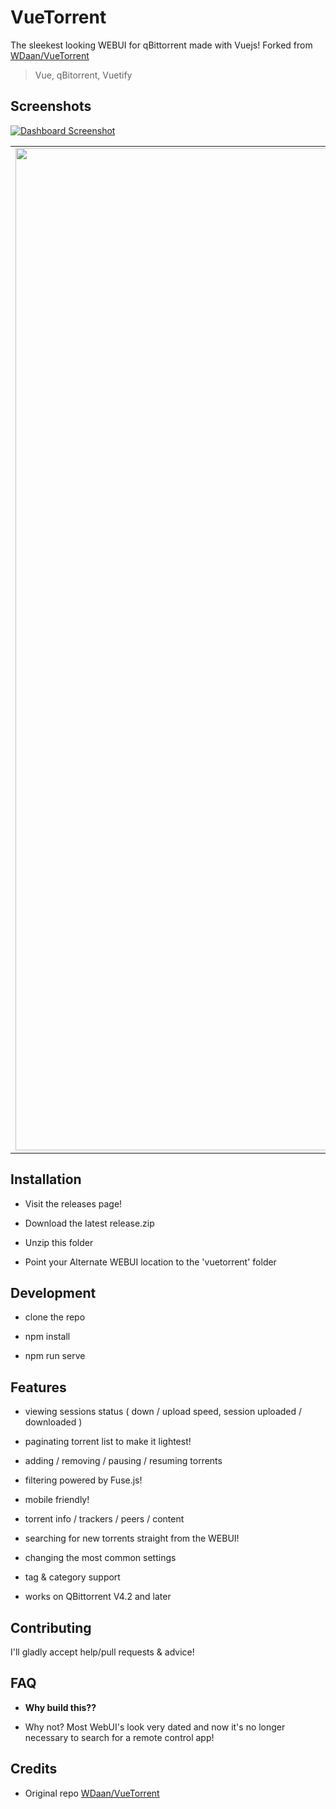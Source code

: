 # VueTorrent

The sleekest looking WEBUI for qBittorrent made with Vuejs! Forked from [WDaan/VueTorrent](https://github.com/WDaan/VueTorrent)

> Vue, qBitorrent, Vuetify

## Screenshots

<p  align="center">

<a  href="https://imgur.com/fiOzVSu.png"><img  src="https://imgur.com/fiOzVSu.png"  title="Dashboard"  alt="Dashboard Screenshot" ></a>

</p>

|                                                                                                    |                                                                                                    |                                                                                                    |
| :------------------------------------------------------------------------------------------------: | :------------------------------------------------------------------------------------------------: | :------------------------------------------------------------------------------------------------: |
| <img width="1604" alt="Torrent Details" src="https://imgur.com/ObJQaIj.png"> | <img width="1604" alt="Context menu" src="https://imgur.com/hGDi2In.png"> | <img width="1604" alt="Settings" src="https://imgur.com/AdTJ020.png"> |


## Installation

-   Visit the releases page!

-   Download the latest release.zip

-   Unzip this folder

-   Point your Alternate WEBUI location to the 'vuetorrent' folder

## Development

-   clone the repo

*   npm install

-   npm run serve

## Features

-   viewing sessions status ( down / upload speed, session uploaded / downloaded )

-   paginating torrent list to make it lightest!

-   adding / removing / pausing / resuming torrents

-   filtering powered by Fuse.js!

-   mobile friendly!

-   torrent info / trackers / peers / content

-   searching for new torrents straight from the WEBUI!

-   changing the most common settings

-   tag & category support

-   works on QBittorrent V4.2 and later

## Contributing

I'll gladly accept help/pull requests & advice!

## FAQ

-   **Why build this??**

-   Why not? Most WebUI's look very dated and now it's no longer necessary to search for a remote control app!

## Credits

-   Original repo [WDaan/VueTorrent](https://github.com/WDaan/VueTorrent)
